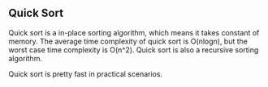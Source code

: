 ## Quick Sort
Quick sort is a in-place sorting algorithm, which means it takes constant of memory. The average time complexity of quick sort is O(nlogn), but the worst case time complexity is O(n^2). Quick sort is also a recursive sorting algorithm.

Quick sort is pretty fast in practical scenarios.

